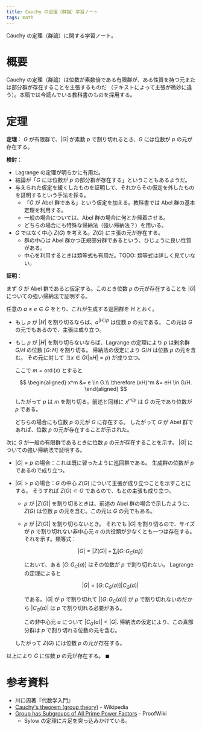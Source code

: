 ```yaml
---
title: Cauchy の定理（群論）学習ノート
tags: math
---
```


Cauchy の定理（群論）に関する学習ノート。

# 概要

Cauchy の定理（群論）は位数が素数倍である有限群が、ある性質を持つ元または部分群が存在することを主張するものだ
（テキストによって主張が微妙に違う）。本稿では今読んでいる教科書のものを採用する。

# 定理

**定理**： $G$ が有限群で、$\lvert G \rvert$ が素数 $p$ で割り切れるとき、$G$ には位数が $p$ の元が存在する。

**検討**：

* Lagrange の定理が明らかに有用だ。
* 結論が「$G$ には位数が $p$ の部分群が存在する」ということもあるようだ。
* 与えられた仮定を緩くしたものを証明して、それからその仮定を外したものを証明するという手法を採る。
  * 「$G$ が Abel 群である」という仮定を加える。教科書では Abel 群の基本定理を利用する。
  * 一般の場合については、Abel 群の場合に何とか帰着させる。
  * どちらの場合にも特殊な帰納法（強い帰納法？）を用いる。
* $G$ ではなく中心 $Z(G)$ を考える。$Z(G)$ に主張の元が存在する。
  * 群の中心は Abel 群かつ正規部分群であるという、ひじょうに良い性質がある。
  * 中心を利用するときは類等式も有用だ。TODO: 類等式は詳しく見ていない。

**証明**：

まず $G$ が Abel 群であると仮定する。このとき位数 $p$ の元が存在することを
$\lvert G \rvert$ についての強い帰納法で証明する。

任意の $a \ne e \in G$ をとり、これが生成する巡回群を $H$ とおく。

* もし $p$ が $\lvert H \rvert$ を割り切るならば、$a^{\lvert H \rvert / p}$ は位数 $p$ の元である。
  この元は $G$ の元でもあるので、主張は成り立つ。
* もし $p$ が $\lvert H \rvert$ を割り切らないならば、Lagrange の定理により
  $p$ は剰余群 $G/H$ の位数 $[G\colon H]$ を割り切る。
  帰納法の仮定により $G/H$ は位数 $p$ の元を含む。
  その元に対して $\exists x \in G (\lvert xH \rvert = p)$ が成り立つ。

  ここで $m = \operatorname{ord}(x)$ とすると

  $$
  \begin{aligned}
      x^m &= e \in G.\\
      \therefore (xH)^m &= eH \in G/H.
  \end{aligned}
  $$

  したがって $p$ は $m$ を割り切る。前述と同様に $x^{m/p}$ は $G$ の元であり位数が $p$ である。

  どちらの場合にも位数 $p$ の元が $G$ に存在する。
したがって $G$ が Abel 群であれば、位数 $p$ の元が存在することが示された。

次に $G$ が一般の有限群であるときに位数 $p$ の元が存在することを示す。
$\lvert G \rvert$ についての強い帰納法で証明する。

* $\lvert G \rvert = p$ の場合：これは既に習ったように巡回群である。
  生成群の位数が $p$ であるので成り立つ。

* $\lvert G \rvert \gt p$ の場合：$G$ の中心 $Z(G)$ について主張が成り立つことを示すことにする。
  そうすれば $Z(G) \subset G$ であるので、もとの主張も成り立つ。

  * $p$ が $\lvert Z(G) \rvert$ を割り切るときは、前述の Abel 群の場合で示したように、
    $Z(G)$ は位数 $p$ の元を含む。この元は $G$ の元でもある。
  * $p$ が $\lvert Z(G) \rvert$ を割り切らないとき。
    それでも $\lvert G \rvert$ を割り切るので、サイズが $p$ で割り切れない非中心元 $a$ の共役類が少なくとも一つは存在する。
    それを示す。類等式：

    $$
    \lvert G \rvert = \lvert Z(G)\rvert + \sum_{i}[G\colon G_C(a_i)]
    $$

    において、ある $[G\colon G_C(a)]$ はその位数が $p$ で割り切れない。
    Lagrange の定理によると

    $$
    \lvert G \rvert = [G\colon C_G(a)]\lvert C_G(a)\rvert
    $$

    である。$\lvert G\rvert$ が $p$ で割り切れて
    $\lvert[G\colon G_C(a)]\rvert$ が $p$ で割り切れないのだから
    $\lvert C_G(a)\rvert$ は $p$ で割り切れる必要がある。

    この非中心元 $a$ について $\lvert C_G(a) \rvert \lt \lvert G \rvert.$
    帰納法の仮定により、この真部分群は $p$ で割り切れる位数の元を含む。

  したがって $Z(G)$ には位数 $p$ の元が存在する。

以上により $G$ に位数 $p$ の元が存在する。
$\blacksquare$

# 参考資料

* 川口周著『代数学入門』
* [Cauchy's theorem (group theory)](https://en.wikipedia.org/wiki/Cauchy%27s_theorem_(group_theory)) - Wikipedia
* [Group has Subgroups of All Prime Power Factors](https://proofwiki.org/wiki/Group_has_Subgroups_of_All_Prime_Power_Factors) - ProofWiki
  * Sylow の定理に片足を突っ込みかけている。

